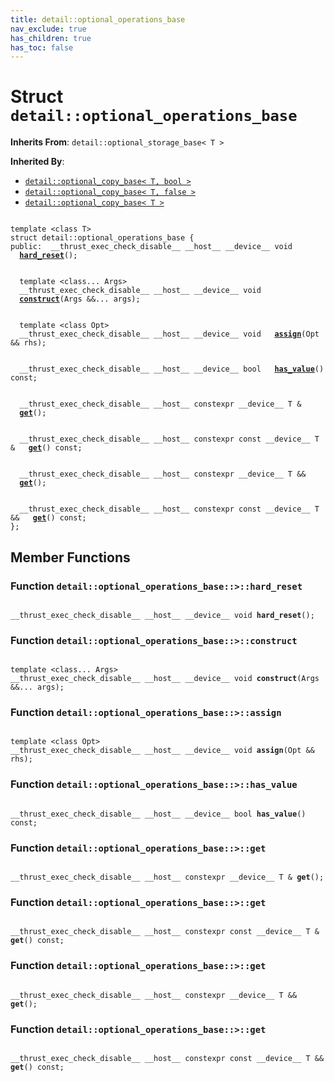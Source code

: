 ```yaml
---
title: detail::optional_operations_base
nav_exclude: true
has_children: true
has_toc: false
---
```


# Struct `detail::optional_operations_base`

**Inherits From**:
`detail::optional_storage_base< T >`

**Inherited By**:
* [`detail::optional_copy_base< T, bool >`](/thrust/api/classes/structdetail_1_1optional__copy__base.html)
* [`detail::optional_copy_base< T, false >`](/thrust/api/classes/structdetail_1_1optional__copy__base_3_01t_00_01false_01_4.html)
* [`detail::optional_copy_base< T >`](/thrust/api/classes/structdetail_1_1optional__copy__base.html)

<code class="doxybook">
<span>template &lt;class T&gt;</span>
<span>struct detail::optional&#95;operations&#95;base {</span>
<span>public:</span><span>&nbsp;&nbsp;__thrust_exec_check_disable__ __host__ __device__ void </span><span>&nbsp;&nbsp;<b><a href="/thrust/api/classes/structdetail_1_1optional__operations__base.html#function-hard_reset">hard&#95;reset</a></b>();</span>
<br>
<span>&nbsp;&nbsp;template &lt;class... Args&gt;</span>
<span>&nbsp;&nbsp;__thrust_exec_check_disable__ __host__ __device__ void </span><span>&nbsp;&nbsp;<b><a href="/thrust/api/classes/structdetail_1_1optional__operations__base.html#function-construct">construct</a></b>(Args &&... args);</span>
<br>
<span>&nbsp;&nbsp;template &lt;class Opt&gt;</span>
<span>&nbsp;&nbsp;__thrust_exec_check_disable__ __host__ __device__ void </span><span>&nbsp;&nbsp;<b><a href="/thrust/api/classes/structdetail_1_1optional__operations__base.html#function-assign">assign</a></b>(Opt && rhs);</span>
<br>
<span>&nbsp;&nbsp;__thrust_exec_check_disable__ __host__ __device__ bool </span><span>&nbsp;&nbsp;<b><a href="/thrust/api/classes/structdetail_1_1optional__operations__base.html#function-has_value">has&#95;value</a></b>() const;</span>
<br>
<span>&nbsp;&nbsp;__thrust_exec_check_disable__ __host__ constexpr __device__ T & </span><span>&nbsp;&nbsp;<b><a href="/thrust/api/classes/structdetail_1_1optional__operations__base.html#function-get">get</a></b>();</span>
<br>
<span>&nbsp;&nbsp;__thrust_exec_check_disable__ __host__ constexpr const __device__ T & </span><span>&nbsp;&nbsp;<b><a href="/thrust/api/classes/structdetail_1_1optional__operations__base.html#function-get">get</a></b>() const;</span>
<br>
<span>&nbsp;&nbsp;__thrust_exec_check_disable__ __host__ constexpr __device__ T && </span><span>&nbsp;&nbsp;<b><a href="/thrust/api/classes/structdetail_1_1optional__operations__base.html#function-get">get</a></b>();</span>
<br>
<span>&nbsp;&nbsp;__thrust_exec_check_disable__ __host__ constexpr const __device__ T && </span><span>&nbsp;&nbsp;<b><a href="/thrust/api/classes/structdetail_1_1optional__operations__base.html#function-get">get</a></b>() const;</span>
<span>};</span>
</code>

## Member Functions

<h3 id="function-hard_reset">
Function <code>detail::optional&#95;operations&#95;base::&gt;::hard&#95;reset</code>
</h3>

<code class="doxybook">
<span>__thrust_exec_check_disable__ __host__ __device__ void </span><span><b>hard_reset</b>();</span></code>
<h3 id="function-construct">
Function <code>detail::optional&#95;operations&#95;base::&gt;::construct</code>
</h3>

<code class="doxybook">
<span>template &lt;class... Args&gt;</span>
<span>__thrust_exec_check_disable__ __host__ __device__ void </span><span><b>construct</b>(Args &&... args);</span></code>
<h3 id="function-assign">
Function <code>detail::optional&#95;operations&#95;base::&gt;::assign</code>
</h3>

<code class="doxybook">
<span>template &lt;class Opt&gt;</span>
<span>__thrust_exec_check_disable__ __host__ __device__ void </span><span><b>assign</b>(Opt && rhs);</span></code>
<h3 id="function-has_value">
Function <code>detail::optional&#95;operations&#95;base::&gt;::has&#95;value</code>
</h3>

<code class="doxybook">
<span>__thrust_exec_check_disable__ __host__ __device__ bool </span><span><b>has_value</b>() const;</span></code>
<h3 id="function-get">
Function <code>detail::optional&#95;operations&#95;base::&gt;::get</code>
</h3>

<code class="doxybook">
<span>__thrust_exec_check_disable__ __host__ constexpr __device__ T & </span><span><b>get</b>();</span></code>
<h3 id="function-get">
Function <code>detail::optional&#95;operations&#95;base::&gt;::get</code>
</h3>

<code class="doxybook">
<span>__thrust_exec_check_disable__ __host__ constexpr const __device__ T & </span><span><b>get</b>() const;</span></code>
<h3 id="function-get">
Function <code>detail::optional&#95;operations&#95;base::&gt;::get</code>
</h3>

<code class="doxybook">
<span>__thrust_exec_check_disable__ __host__ constexpr __device__ T && </span><span><b>get</b>();</span></code>
<h3 id="function-get">
Function <code>detail::optional&#95;operations&#95;base::&gt;::get</code>
</h3>

<code class="doxybook">
<span>__thrust_exec_check_disable__ __host__ constexpr const __device__ T && </span><span><b>get</b>() const;</span></code>

